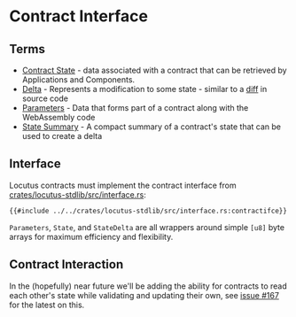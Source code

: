 # Contract Interface

## Terms

* [Contract State](glossary#contract-state) - data associated with a contract that can be retrieved by Applications and Components.
* [Delta](glossary#delta) - Represents a modification to some state - similar to a [diff](https://en.wikipedia.org/wiki/Diff) in source code
* [Parameters](glossary#parameters) - Data that forms part of a contract along with the WebAssembly code
* [State Summary](glossary#state-summary) - A compact summary of a contract's state that can be used to create a delta

## Interface

Locutus contracts must implement the contract interface from [crates/locutus-stdlib/src/interface.rs](https://github.com/freenet/locutus/blob/main/crates/locutus-stdlib/src/interface.rs):

```rust,no_run,noplayground
{{#include ../../crates/locutus-stdlib/src/interface.rs:contractifce}}
```
`Parameters`, `State`, and `StateDelta` are all wrappers around simple `[u8]` byte arrays for maximum efficiency and flexibility.

## Contract Interaction

In the (hopefully) near future we'll be adding the ability for contracts to read each other's state while validating and updating their own, see [issue #167](https://github.com/freenet/locutus/issues/167) for the latest on this.